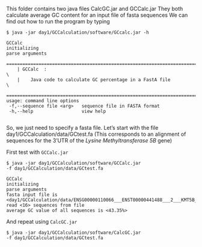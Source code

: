 This folder contains two java files CalcGC.jar and GCCalc.jar
They both calculate average GC content for an input file of fasta sequences
We can find out how to run the program by typing
```
$ java -jar day1/GCCalculation/software/GCcalc.jar -h

GCCalc
initializing
parse arguments
    =======================================================================\
    | GCCalc  :                                                            \
    |    Java code to calculate GC percentage in a FastA file              \
    =======================================================================\
usage: command line options
 -f,--sequence file <arg>   sequence file in FASTA format
 -h,--help                  view help


```
So, we just need to specify a fasta file.  Let’s start with the file day1/GCCalculation/data/GCtest.fa 
(This corresponds to an alignment of sequences for the 3’UTR of the *Lysine Methyltransferase 5B* gene)

First test with `GCCalc.jar`
```
$ java -jar day1/GCCalculation/software/GCCalc.jar 
-f day1/GCCalculation/data/GCtest.fa

GCCalc
initializing
parse arguments
fasta input file is <day1/GCCalculation/data/ENSG00000110066___ENST00000441488___2___KMT5B__uniq_aln.fa>
read <16> sequences from file
average GC value of all sequences is <43.35%>
```

And repeat using `CalcGC.jar`
```
$ java -jar day1/GCCalculation/software/CalcGC.jar 
-f day1/GCCalculation/data/GCtest.fa
```
